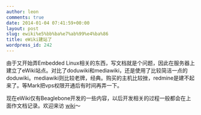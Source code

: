 ```yaml
---
author: leon
comments: true
date: 2014-01-04 07:41:59+00:00
layout: post
slug: ewiki%e5%bb%ba%e7%ab%99%e4%ba%86
title: eWiki建站了
wordpress_id: 242
---
```


由于又开始弄Embedded Linux相关的东西，写文档就是个问题，因此在服务器上建立了eWiki站点。对比了doduwiki和mediawiki，还是使用了比较简洁一点的doduwiki。mediawiki则比较老牌，经典。购买的主机比较挫，redmine是建不起来了。等Mark把vps权限开通后有时间再弄一下。

现在eWiki仅有Beaglebone开发的一些内容，以后开发相关的过程一般都会在上面作文档记录。欢迎来访 [wiki](http://www.holocene-instrument.com/wiki/doku.php)～


